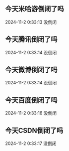 ## 今天米哈游倒闭了吗

2024-11-2 0:33:13 没倒闭

## 今天腾讯倒闭了吗

2024-11-2 0:33:14 没倒闭

## 今天微博倒闭了吗

2024-11-2 0:33:14 没倒闭

## 今天百度倒闭了吗

2024-11-2 0:33:16 没倒闭

## 今天CSDN倒闭了吗

2024-11-2 0:33:17 没倒闭

